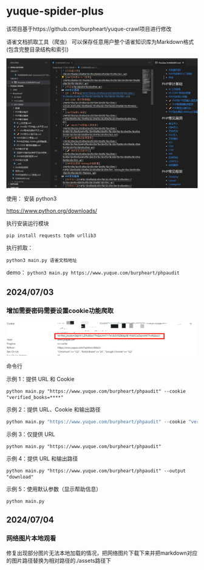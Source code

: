 # yuque-spider-plus

该项目基于https://github.com/burpheart/yuque-crawl项目进行修改

语雀文档抓取工具（爬虫） 可以保存任意用户整个语雀知识库为Markdown格式 (包含完整目录结构和索引) 

![](./assets/yuque-demo.png)

使用：
安装 python3

https://www.python.org/downloads/

执行安装运行模块

```shell
pip install requests tqdm urllib3
```

执行抓取：

`python3 main.py 语雀文档地址`

demo：
`python3 main.py https://www.yuque.com/burpheart/phpaudit`



## 2024/07/03

### 增加需要密码需要设置cookie功能爬取

![image-20240621112212019](./assets/image-20240621112212019.png)

命令行 

示例 1：提供 URL 和 Cookie

```shell
python main.py "https://www.yuque.com/burpheart/phpaudit" --cookie "verified_books=****"
```


示例 2：提供 URL、Cookie 和输出路径

```python
python main.py "https://www.yuque.com/burpheart/phpaudit" --cookie "verified_books=****" --output "download"
```


示例 3：仅提供 URL

```shell
python main.py "https://www.yuque.com/burpheart/phpaudit"
```

示例 4：提供 URL 和输出路径

```shell
python main.py "https://www.yuque.com/burpheart/phpaudit" --output "download"
```


示例 5：使用默认参数（显示帮助信息）

```shell
python main.py
```



## 2024/07/04

### 网络图片本地观看

修复出现部分图片无法本地加载的情况，把网络图片下载下来并把markdown对应的图片路径替换为相对路径的./assets路径下






